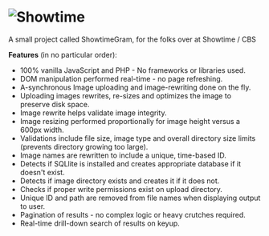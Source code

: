 # ![Showtime](https://upload.wikimedia.org/wikipedia/commons/thumb/2/22/Showtime.svg/200px-Showtime.svg.png)
A small project called ShowtimeGram, for the folks over at Showtime / CBS

**Features** (in no particular order):
 - 100% vanilla JavaScript and PHP - No frameworks or libraries used.
 - DOM manipulation performed real-time - no page refreshing.
 - A-synchronous Image uploading and image-rewriting done on the fly.
 - Uploading images rewrites, re-sizes and optimizes the image to preserve disk space.
 - Image rewrite helps validate image integrity.
 - Image resizing performed proportionally for image height versus a 600px width.
 - Validations include file size, image type and overall directory size limits (prevents directory growing too large).
 - Image names are rewritten to include a unique, time-based ID.
 - Detects if SQLlite is installed and creates appropriate database if it doesn't exist.
 - Detects if image directory exists and creates it if it does not. 
 - Checks if proper write permissions exist on upload directory.
 - Unique ID and path are removed from file names when displaying output to user.
 - Pagination of results - no complex logic or heavy crutches required.
 - Real-time drill-down search of results on keyup.
